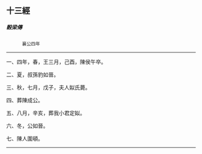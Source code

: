 

## 十三經

##### 穀梁傳
　　　`襄公四年`

* * *

一、四年，春，王三月，己酉，陳侯午卒。

二、夏，叔孫豹如晉。

三、秋，七月，戊子，夫人姒氏薨。

四、葬陳成公。

五、八月，辛亥，葬我小君定姒。

六、冬，公如晉。

七、陳人圍頓。

* * *

